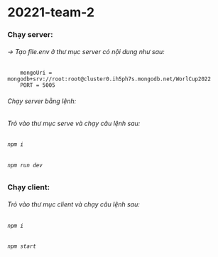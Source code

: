 ﻿# 20221-team-2
### Chạy server:
###### -> Tạo file.env ở thư mục server có nội dung như sau:
```
    mongoUri = mongodb+srv://root:root@cluster0.ih5ph7s.mongodb.net/WorlCup2022
    PORT = 5005
```
###### Chạy server bằng lệnh:
###### Trỏ vào thư mục serve và chạy câu lệnh sau:
###### `npm i`
###### `npm run dev`
### Chạy client:
###### Trỏ vào thư mục client và chạy câu lệnh sau:
###### `npm i`
###### `npm start`
